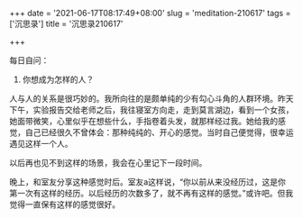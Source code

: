 +++
date = '2021-06-17T08:17:49+08:00'
slug = 'meditation-210617'
tags = ['沉思录']
title = '沉思录210617'

+++

每日自问：

1. 你想成为怎样的人？

人与人的关系是很巧妙的。我所向往的是颇单纯的少有勾心斗角的人群环境。昨天下午，实验报告交给老师之后，我往寝室方向走，走到莫言湖边，看到一个女孩，她面带微笑，心里似乎在想些什么，手指卷着头发，就那样经过我。她给我的感觉，自己已经很久不曾体会：那种纯纯的、开心的感觉。当时自己便觉得，很幸运遇见这样一个人。

以后再也见不到这样的场景，我会在心里记下一段时间。

晚上，和室友分享这种感觉时后。室友a这样说，“你以前从来没经历过，这是你第一次有这样的经历。以后经历的次数多了，就不再有这样的感觉。”或许吧。但我觉得一直保有这样的感觉很好。
